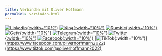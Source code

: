 ```yaml
---
title: Verbinden mit Oliver Hoffmann
permalink: verbinden.html
---
```

[![LinkedIn](https://res.cloudinary.com/ontore/image/upload/c_scale,fl_any_format.sanitize,h_200,w_200/v1659431003/2022-08-02-linkedin_wpkz98.svg){:width="10%"}](https://www.linkedin.com/in/ontore)
[![Xing](https://res.cloudinary.com/ontore/image/upload/c_scale,fl_any_format.sanitize,h_200,w_200/v1659443548/2022-08-02-xing.minimal_ma4d4f.svg){:width="10%"}](https://www.xing.com/profile/Oliver_Hoffmann143)
[![Rumble](https://res.cloudinary.com/ontore/image/upload/c_scale,fl_any_format.sanitize,h_200,w_200/v1659443855/2022-08-02-rumble_xqg5fb.svg){:width="10%"}](https://rumble.com/c/c-1782087)
[![Gettr](https://res.cloudinary.com/ontore/image/upload/c_scale,fl_any_format.sanitize,h_200,w_200/v1659429404/2022-08-02-gettr_vnnbda.svg){:width="10%"}](https://gettr.com/user/hoffmann_2022)
[![Telegram](https://res.cloudinary.com/ontore/image/upload/fl_any_format.sanitize/v1659426347/2022-08-02-Telegram_ibefav.svg){:width="10%"}](https://t.me/hoffmann2022)
[![Twitter](https://res.cloudinary.com/ontore/image/upload/c_scale,fl_any_format.sanitize,h_200,w_200/v1659444153/2022-08-02-twitter_h4uewe.svg){:width="10%"}](https://twitter.com/hoffmann_2022)
[![Facebook](https://res.cloudinary.com/ontore/image/upload/c_scale,fl_any_format.sanitize,h_200,w_200/v1659444466/2022-08-02-facebook_dfnu8g.svg){:width="10%"}](https://www.facebook.com/oliverhoffmann2022)
[![TikTok](https://res.cloudinary.com/ontore/image/upload/c_scale,fl_any_format.sanitize,h_200,w_200/v1659445595/2022-08-02-tiktok_r3lopb.svg){:width="10%"}](https://www.facebook.com/oliverhoffmann2022](https://www.tiktok.com/@oliverhoffmann2022)
